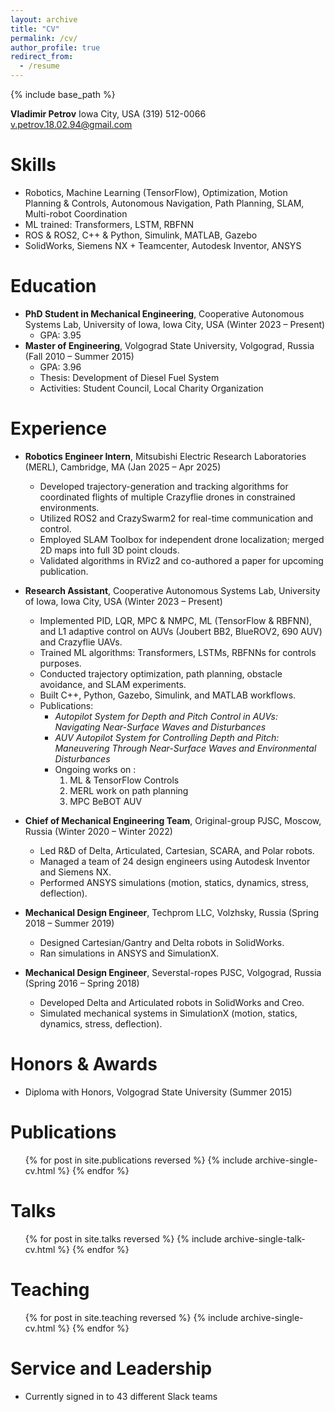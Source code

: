 ```yaml
---
layout: archive
title: "CV"
permalink: /cv/
author_profile: true
redirect_from:
  - /resume
---
```


{% include base_path %}

**Vladimir Petrov**
Iowa City, USA
(319) 512-0066
v.petrov.18.02.94@gmail.com

Skills
======
* Robotics, Machine Learning (TensorFlow), Optimization, Motion Planning & Controls, Autonomous Navigation, Path Planning, SLAM, Multi-robot Coordination
* ML trained: Transformers, LSTM, RBFNN
* ROS & ROS2, C++ & Python, Simulink, MATLAB, Gazebo
* SolidWorks, Siemens NX + Teamcenter, Autodesk Inventor, ANSYS

Education
======
* **PhD Student in Mechanical Engineering**, Cooperative Autonomous Systems Lab, University of Iowa, Iowa City, USA (Winter 2023 – Present)
  * GPA: 3.95
* **Master of Engineering**, Volgograd State University, Volgograd, Russia (Fall 2010 – Summer 2015)
  * GPA: 3.96
  * Thesis: Development of Diesel Fuel System
  * Activities: Student Council, Local Charity Organization

Experience
======
* **Robotics Engineer Intern**, Mitsubishi Electric Research Laboratories (MERL), Cambridge, MA (Jan 2025 – Apr 2025)
  * Developed trajectory-generation and tracking algorithms for coordinated flights of multiple Crazyflie drones in constrained environments.
  * Utilized ROS2 and CrazySwarm2 for real-time communication and control.
  * Employed SLAM Toolbox for independent drone localization; merged 2D maps into full 3D point clouds.
  * Validated algorithms in RViz2 and co-authored a paper for upcoming publication.

* **Research Assistant**, Cooperative Autonomous Systems Lab, University of Iowa, Iowa City, USA (Winter 2023 – Present)
  * Implemented PID, LQR, MPC & NMPC, ML (TensorFlow & RBFNN), and L1 adaptive control on AUVs (Joubert BB2, BlueROV2, 690 AUV) and Crazyflie UAVs.
  * Trained ML algorithms: Transformers, LSTMs, RBFNNs for controls purposes.
  * Conducted trajectory optimization, path planning, obstacle avoidance, and SLAM experiments.
  * Built C++, Python, Gazebo, Simulink, and MATLAB workflows.
  * Publications: 
    * *Autopilot System for Depth and Pitch Control in AUVs: Navigating Near-Surface Waves and Disturbances*
    * *AUV Autopilot System for Controlling Depth and Pitch: Maneuvering Through Near-Surface Waves and Environmental Disturbances* 
    * Ongoing works on :
    	1) ML & TensorFlow Controls
    	2) MERL work on path planning
    	3) MPC BeBOT AUV

* **Chief of Mechanical Engineering Team**, Original-group PJSC, Moscow, Russia (Winter 2020 – Winter 2022)
  * Led R&D of Delta, Articulated, Cartesian, SCARA, and Polar robots.
  * Managed a team of 24 design engineers using Autodesk Inventor and Siemens NX.
  * Performed ANSYS simulations (motion, statics, dynamics, stress, deflection).

* **Mechanical Design Engineer**, Techprom LLC, Volzhsky, Russia (Spring 2018 – Summer 2019)
  * Designed Cartesian/Gantry and Delta robots in SolidWorks.
  * Ran simulations in ANSYS and SimulationX.

* **Mechanical Design Engineer**, Severstal-ropes PJSC, Volgograd, Russia (Spring 2016 – Spring 2018)
  * Developed Delta and Articulated robots in SolidWorks and Creo.
  * Simulated mechanical systems in SimulationX (motion, statics, dynamics, stress, deflection).

Honors & Awards
======
* Diploma with Honors, Volgograd State University (Summer 2015)

Publications
======
<ul>
{% for post in site.publications reversed %}
  {% include archive-single-cv.html %}
{% endfor %}
</ul>

Talks
======
<ul>
{% for post in site.talks reversed %}
  {% include archive-single-talk-cv.html %}
{% endfor %}
</ul>

Teaching
======
<ul>
{% for post in site.teaching reversed %}
  {% include archive-single-cv.html %}
{% endfor %}
</ul>

Service and Leadership
======
* Currently signed in to 43 different Slack teams

